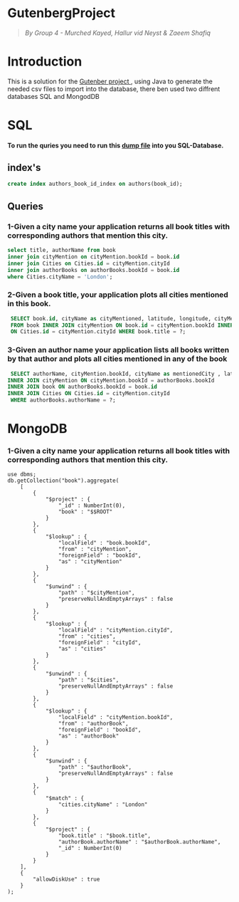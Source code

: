 # GutenbergProject

> _By Group 4 - Murched Kayed, Hallur vid Neyst & Zaeem Shafiq_

<h1>Introduction</h1>

<p>This is a solution for the <a href="https://bit.ly/2EyCDsk" rel="https://github.com/datsoftlyngby/soft2019spring-databases/tree/master/Exam"> Gutenber project </a>, using Java to generate the needed csv files to import into the database, there ben used two diffrent databases SQL and MongodDB</p>

<h1>SQL</h1>
<h4>To run the quries you need to run this <a href="https://bit.ly/2EyCDsk" rel="https://github.com/Mokayed/GutenbergProject/blob/master/dump.sql">dump file</a> into you SQL-Database.</h4>

<h2>index's</h2>

```sql
create index authors_book_id_index on authors(book_id);
```
<h2>Queries</h2>

<h3>1-Given a city name your application returns all book titles with corresponding authors that mention this city.</h3>

```sql
select title, authorName from book
inner join cityMention on cityMention.bookId = book.id
inner join Cities on Cities.id = cityMention.cityId
inner join authorBooks on authorBooks.bookId = book.id
where Cities.cityName = 'London';
```
<h3>2-Given a book title, your application plots all cities mentioned in this book.</h3>

```sql
 SELECT book.id, cityName as cityMentioned, latitude, longitude, cityMention.count as cityOccurences, title
 FROM book INNER JOIN cityMention ON book.id = cityMention.bookId INNER JOIN Cities
 ON Cities.id = cityMention.cityId WHERE book.title = ?;
```

<h3>3-Given an author name your application lists all books written by that author and plots all cities mentioned in any of the book</h3>

```sql
 SELECT authorName, cityMention.bookId, cityName as mentionedCity , latitude, longitude, title as bookTitle FROM authorBooks 
INNER JOIN cityMention ON cityMention.bookId = authorBooks.bookId
INNER JOIN book ON authorBooks.bookId = book.id
INNER JOIN Cities ON Cities.id = cityMention.cityId
 WHERE authorBooks.authorName = ?;
```


<h1>MongoDB</h1>

<h3>1-Given a city name your application returns all book titles with corresponding authors that mention this city.</h3>

```mongo
use dbms;
db.getCollection("book").aggregate(
    [
        { 
            "$project" : {
                "_id" : NumberInt(0), 
                "book" : "$$ROOT"
            }
        }, 
        { 
            "$lookup" : {
                "localField" : "book.bookId", 
                "from" : "cityMention", 
                "foreignField" : "bookId", 
                "as" : "cityMention"
            }
        }, 
        { 
            "$unwind" : {
                "path" : "$cityMention", 
                "preserveNullAndEmptyArrays" : false
            }
        }, 
        { 
            "$lookup" : {
                "localField" : "cityMention.cityId", 
                "from" : "cities", 
                "foreignField" : "cityId", 
                "as" : "cities"
            }
        }, 
        { 
            "$unwind" : {
                "path" : "$cities", 
                "preserveNullAndEmptyArrays" : false
            }
        }, 
        { 
            "$lookup" : {
                "localField" : "cityMention.bookId", 
                "from" : "authorBook", 
                "foreignField" : "bookId", 
                "as" : "authorBook"
            }
        }, 
        { 
            "$unwind" : {
                "path" : "$authorBook", 
                "preserveNullAndEmptyArrays" : false
            }
        }, 
        { 
            "$match" : {
                "cities.cityName" : "London"
            }
        }, 
        { 
            "$project" : {
                "book.title" : "$book.title", 
                "authorBook.authorName" : "$authorBook.authorName", 
                "_id" : NumberInt(0)
            }
        }
    ], 
    { 
        "allowDiskUse" : true
    }
);
```
